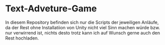 # Text-Adveture-Game
In diesem Repository befinden sich nur die Scripts der jeweiligen Anläufe, da der Rest ohne Installatiion von Unity nicht viel Sinn machen würde bzw. nur verwirrend ist, nichts desto trotz kann ich auf Wunsch gerne auch den Rest hochladen.
